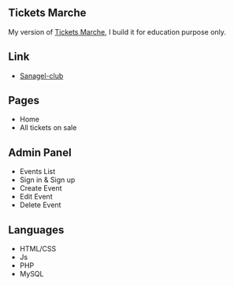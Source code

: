 ## Tickets Marche
My version of <a href="https://www.ticketsmarche.com/" target="_blank">Tickets Marche</a>, I build it for education purpose only.

## Link
- <a href="http://ticketsmarchedemo.rf.gd/" target="_blank">Sanagel-club</a>

## Pages
- Home
- All tickets on sale

## Admin Panel
- Events List
- Sign in & Sign up
- Create Event
- Edit Event
- Delete Event

## Languages
- HTML/CSS
- Js
- PHP
- MySQL
